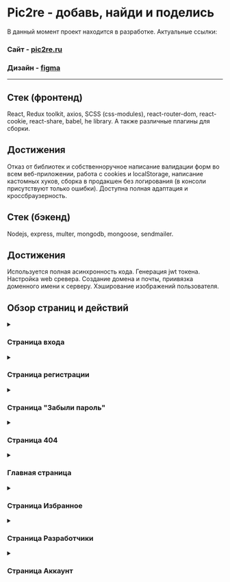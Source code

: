 # Pic2re - добавь, найди и поделись

В данный момент проект находится в разработке. Актуальные ссылки:

<h3>Сайт - <a href="https://pic2re.ru">pic2re.ru</a></h3> 

<h3>Дизайн - <a href="https://www.figma.com/file/qY9KboYalZoqEaVFxAp0gK/Pic2re-%D0%B4%D0%B8%D0%B7%D0%B0%D0%B9%D0%BD-%D0%BF%D0%BB%D0%B0%D1%82%D1%84%D0%BE%D1%80%D0%BC%D1%8B?type=design&node-id=347%3A41840&mode=design&t=DErM1ZIttVWvheGZ-1">figma</a></h3> 

-------------

## Стек (фронтенд)
React, Redux toolkit, axios, SCSS (css-modules), react-router-dom, react-cookie, react-share, babel, he library. А также различные плагины для сборки.

## Достижения 
Отказ от библиотек и собственноручное написание валидации форм во всем веб-приложении, работа с cookies и localStorage, написание кастомных хуков, сборка в продакшен без логирования (в консоли присутствуют только ошибки). Доступна полная адаптация и кроссбраузерность.

## Стек (бэкенд)
Nodejs, express, multer, mongodb, mongoose, sendmailer.

## Достижения 
Используется полная асинхронность кода. Генерация jwt токена. Настройка web сревера. Создание домена и почты, приивязка доменного имени к серверу. Хэширование изображений пользователя.

## Обзор страниц и действий

<details>
<summary><h3>Страница входа</h3></summary>
Выглядит следующим образом: 

![image](https://github.com/WaterMelonyOcO/picture_founder/assets/111881249/6de7f350-6ac7-44a4-b311-92f4c3057775)

Поля эмейла и пароля имеют динамическую проверку на ошибки. Введенный пароль можно увидеть, нажав на иконку глазика, и скрыть его, нажав на нее еще раз.
<ul> 
В поле электронной почты есть следующие проверки на ошибки:
<li>
  Зарегистрирован пользователь или еще нет;
</li>
  <li>
    Верный ли введен эмейл (проверка на присутствие/отсутствие символов).
  </li>
</ul>

<ul> 
Ошибки в поле пароля :
<li>
  Верный ли введен пароль от аккаунта;
</li>
  <li>
  Проверка на минимальную длину пароля (8 символов).
  </li>
</ul>

При нажатии на «Запомнить меня», данные добавляются в localStorage браузера.

После успешного входа происходит переход на главную страницу, а в cookies вносится информация о пользователе.
</details>

<details>
  <summary>
    <h3>
      Страница регистрации
    </h3>
  </summary>
    Выглядит вот так:
    
![image](https://github.com/WaterMelonyOcO/picture_founder/assets/111881249/8ec38043-dd45-4c1c-8577-f3998e08c246)

Тут добавляется еще один инпут пароля и проверки - на совпадение двух паролей, а также проверка на зарегистрированного пользователя. Если пользователь уже имеет аккаунт с этим почтовым адресом, зарегистрироваться повторно у него не получится. 

Кнопка "Зарегистрироваться" становится активной как только принята политика конфиденциальности (на которую сразу же можно перейти с этой страницы, нажав на ссылку):

![image](https://github.com/WaterMelonyOcO/picture_founder/assets/111881249/4ab23330-de45-4b80-a64a-5c15b6918c96)

После регистрации приходит письмо на указанную почту.
</details>

<details>
  <summary>
    <h3>
      Страница "Забыли пароль"
    </h3>
  </summary>

  ![image](https://github.com/WaterMelonyOcO/picture_founder/assets/111881249/b372e19c-bb50-441f-ac10-0e30e4ce278e)
  ![image](https://github.com/WaterMelonyOcO/picture_founder/assets/111881249/3f662373-1bb4-487f-a71d-e74f5154b550)

  
  Как только вводится эмейл, на него приходит письмо с новым сгенерированным паролем, по которому можно войти в свой аккаунт.
</details>

<details>
  <summary>
    <h3>
      Страница 404
    </h3>
  </summary>
  Выглядит просто:
  
  ![image](https://github.com/WaterMelonyOcO/picture_founder/assets/111881249/dff28154-bc85-4557-9463-25828fdd4f23)

</details>

<details>
  <summary>
    <h3>
      Главная страница 
    </h3>
  </summary>
  При первом входе появляется модальное окно с онбордингом: 
  
  ![image](https://github.com/WaterMelonyOcO/picture_founder/assets/111881249/9e906c58-14d7-4ac5-b768-1a6fd43e0744)
  
  При нажатии крестика, в cookies добавляется запись, и в последуюшие заходы данное окно не появляется.

  Сама главная выглядит следующим образом: 

- Если нет картинок
 
  ![image](https://github.com/WaterMelonyOcO/picture_founder/assets/111881249/1ee8f068-bf32-4a76-88c5-3136e4c1d265)
  
- Есть картинки
  
  ![image](https://github.com/WaterMelonyOcO/picture_founder/assets/111881249/9dc82b21-8ff3-4852-9e9c-169196f51325)

Снизу находится предупреждение о хранении cookie, которое при закрытии показывается кнопку поднятия вверх, к началу страницы. 

В футере находится ссылка на политику конфиденциальности: 

![image](https://github.com/WaterMelonyOcO/picture_founder/assets/111881249/50eb12e5-5b96-4658-8dba-b724cca1139c)

Здесь реализован весь основной функционал: поиск, сортировка (по дате и имени), добавление картинок, переходы по страницам.
Также имеется лоадер при загрузке информации на страницах.

После успешного добавления/редактирования/удаления картинки снизу справа будет появляться всплывающее уведомление об успещности действия (или предупреждение, например о дубликате картинки): 

![image](https://github.com/WaterMelonyOcO/picture_founder/assets/111881249/61e79acf-6b76-48fd-b6fc-ee97a2c6d5cd)

## Краткий обзор основного функционала
<details>
  <summary>
    Окно "Добавить"
  </summary>
  
  ![image](https://github.com/WaterMelonyOcO/picture_founder/assets/111881249/8c9c5a54-a672-4664-b0a9-4bbf2ac0f9b5)
 
  При добавлении изображения такая информация, как само изображение и его имя являются обязательными.
  Изображение можно перетащить или выбрать из окна, при нажатии на кнопку. 
  
  В данном блоке фигурируют ошибки на верный тип файла, на ограничение в размере (до 20МБ) и на само изображение (добавлено или нет). 
  
  Когда изображение будет загружено, появляется кнопка "Удалить":

  ![image](https://github.com/WaterMelonyOcO/picture_founder/assets/111881249/6e0bdc4d-782b-47e1-92c1-0f0e0a65bfd4)

Под инпутом имени появляется ошибка об обязательном имени и о том, что оно должно быть больше 2х символов. Исчезает при соблюдении всех правил. 

Также может появиться окно "Сохранение изменений" при нажатии кнокпи "Отмена", если какое-либо из полей было заполнено: 

![image](https://github.com/WaterMelonyOcO/picture_founder/assets/111881249/cb89d193-e6d5-4bc8-af87-6d20e4561ba0)

</details>

<details>
  <summary>
    Карточка с картинкой
  </summary>

  Имеет вот такой внешний вид: 
  
  ![image](https://github.com/WaterMelonyOcO/picture_founder/assets/111881249/b1bf4d9d-9c96-4cf0-9cb9-3eb1a8efac8d)
  ![image](https://github.com/WaterMelonyOcO/picture_founder/assets/111881249/02c9196d-13fc-4571-b658-4863bde3a30e)

При наведении появляются кнопки с действиями - редактировать, поделиться, скачать, удалить.
</details>

<details>
  <summary>
    Окно "Редактировать"
  </summary>

  Выглядит так: 
  
  ![image](https://github.com/WaterMelonyOcO/picture_founder/assets/111881249/b48b5327-bbb0-459a-a1a4-069202f48832)

Позволяет изменять имя и теги картинки, но не ее саму.
</details>

<details>
<summary>
    Окно "Поделиться"
  </summary>

  Выглядит так: 
  
  ![image](https://github.com/WaterMelonyOcO/picture_founder/assets/111881249/168c0694-d419-437e-9f28-a5335c386c5c)

Позволяет скопировать ссылку и поделиться ею в социальных сетях (или сразу картинкой).

</details>

<details>
<summary>
    Скачивание изображения
  </summary>
При нажатии скачивает картинку с названием, которое задал пользователь.
</details>

<details>
<summary>
    Удаление изображения
  </summary>
При нажатии появляется предупреждающее окно:

  ![image](https://github.com/WaterMelonyOcO/picture_founder/assets/111881249/de9e8591-586b-40ad-91ad-6fcddad2d021)
После подтверждения удаляет картинку из аккаунта.
</details>

<details>
<summary>
  Добавление в избранное
  </summary>
При нажатии на звездочку можно добавить картинку в избранное, и она автоматически потом попадет на страницу "Избранное", а сама звездочка зальется фиолетовым цветом. 
</details>
</details>

<details>
  <summary>
   <h3>Страница Избранное</h3>
  </summary>

  Если ничего не добавлено, выглядит вот так: 
  
  ![image](https://github.com/WaterMelonyOcO/picture_founder/assets/111881249/9c036ea6-9d35-4015-a658-2973aa5b078f)

  Иначе на ней показываются все добавленные в избранное картинки: 

  ![image](https://github.com/WaterMelonyOcO/picture_founder/assets/111881249/810b855c-a16e-46a1-8ba9-efc89717667f)

</details>

<details>
  <summary>
   <h3>Страница Разработчики</h3>
  </summary>
  Доступна только на десктопной версии. Это решение было принято для того, чтобы в мобильной версии оставалось только все самое нужное, и имелся быстрый доступ к изображениям, посредством переключения всего двух вкладок. 

  ![image](https://github.com/WaterMelonyOcO/picture_founder/assets/111881249/9b73d9f2-41c8-4eb2-a4b2-3530f7310c88)

</details>

<details>
  <summary>
   <h3>Страница Аккаунт</h3>
  </summary>
 Тут находится информация о пользователе, а также возможность смены пароля:

 ![image](https://github.com/WaterMelonyOcO/picture_founder/assets/111881249/e3b6bb6d-e020-44eb-8da1-7d0b91023f4e)

Поля для смены пароля работают идентично полям в регистрации, а кнопка "Сменить пароль" становится доступной, как только пароли будут совпадать и не будет ошибок: 
Также тут есть проверка на совпадение пароля со старым. 

![image](https://github.com/WaterMelonyOcO/picture_founder/assets/111881249/314200a1-3909-44f6-ba15-7fea67645041)

![image](https://github.com/WaterMelonyOcO/picture_founder/assets/111881249/fd1af180-8a5d-4b16-9bef-b6459e6c23bb)


После успешной смены пароля на почту придет информационное письмо о смене пароля.
</details>

